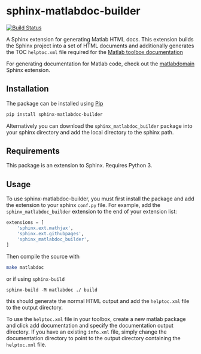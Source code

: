 # sphinx-matlabdoc-builder

[![Build Status](https://travis-ci.org/ilent2/sphinx-matlabdoc-builder.svg?branch=master)](https://travis-ci.org/ilent2/sphinx-matlabdoc-builder)

A Sphinx extension for generating Matlab HTML docs.
This extension builds the Sphinx project into a set of HTML
documents and additionally generates the TOC `helptoc.xml` file
required for the
[Matlab toolbox documentation](https://au.mathworks.com/help/matlab/matlab_prog/display-custom-documentation.html)

For generating documentation for Matlab code, check out the
[matlabdomain](https://github.com/sphinx-contrib/matlabdomain) Sphinx extension.

## Installation

The package can be installed using [Pip](https://pypi.org/project/sphinx-matlabdoc-builder/)

```bash
pip install sphinx-matlabdoc-builder
```

Alternatively you can download the `sphinx_matlabdoc_builder` package into your
sphinx directory and add the local directory to the sphinx path.

## Requirements
This package is an extension to Sphinx.
Requires Python 3.

## Usage

To use sphinx-matlabdoc-builder, you must first install the package and add
the extension to your sphinx `conf.py` file.  For example, add the
`sphinx_matlabdoc_builder` extension to the end of your extension list:

```python
extensions = [
    'sphinx.ext.mathjax',
    'sphinx.ext.githubpages',
    'sphinx_matlabdoc_builder',
]
```

Then compile the source with

```bash
make matlabdoc
```

or if using `sphinx-build`

```
sphinx-build -M matlabdoc ./ build
```

this should generate the normal HTML output and add the `helptoc.xml`
file to the output directory.

To use the `helptoc.xml` file in your toolbox, create a new matlab
package and click add documentation and specify the documentation
output directory.
If you have an existing `info.xml` file, simply change the documentation
directory to point to the output directory containing the `helptoc.xml` file.
